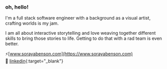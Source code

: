 ### oh, hello!

I'm a full stack software engineer with a background as a visual artist, crafting worlds is my jam.

I am all about interactive storytelling and love weaving together different skills to bring those stories to life.  Getting to do that with a rad team is even better.

⚡[www.sorayabenson.com](https://www.sorayabenson.com)
<br/>
🔮 [linkedin](https://www.linkedin.com/in/soraya-benson){:target="_blank"}

